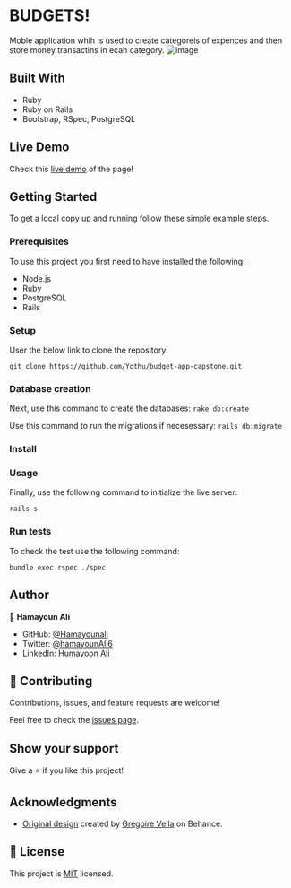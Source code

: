 
# BUDGETS!

Moble application whih is used to create categoreis of expences and then store money transactins in ecah category. 
![image](https://user-images.githubusercontent.com/22744775/204025630-dfc4c8e6-0e2e-46ac-b9a4-b9fc547280cf.png)

## Built With

- Ruby
- Ruby on Rails
- Bootstrap, RSpec, PostgreSQL

## Live Demo

Check this [live demo]() of the page!

## Getting Started

To get a local copy up and running follow these simple example steps.

### Prerequisites

To use this project you first need to have installed the following:

+ Node.js
+ Ruby
+ PostgreSQL
+ Rails


### Setup

User the below link to clone the repository:

```git clone https://github.com/Yothu/budget-app-capstone.git```

### Database creation

Next, use this command to create the databases:
```rake db:create```

Use this command to run the migrations if necesessary:
```rails db:migrate```
### Install

### Usage

Finally, use the following command to initialize the live server:

```rails s```

### Run tests

To check the test use the following command:

```bundle exec rspec ./spec```

## Author

👤 **Hamayoun Ali**

- GitHub: [@Hamayounali](https://github.com/Hamayounali)
- Twitter: [@hamayounAli6](https://twitter.com/hamayounAli6)
- LinkedIn: [Humayoon Ali](https://www.linkedin.com/in/humayoon-ali-663ba2239)

## 🤝 Contributing

Contributions, issues, and feature requests are welcome!

Feel free to check the [issues page](../../issues/).

## Show your support

Give a ⭐️ if you like this project!

## Acknowledgments

- [Original design](https://www.behance.net/gallery/19759151/Snapscan-iOs-design-and-branding?tracking_source=) created by [Gregoire Vella](https://www.behance.net/gregoirevella) on Behance.

## 📝 License

This project is [MIT](./MIT.md) licensed.
